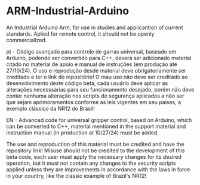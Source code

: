 # ARM-Industrial-Arduino
An Industrial Arduino Arm, for use in studies and applicantion of current standards. Aplied for remote control, it should not be openly commercialized.

pt - Código avançado para controle de garras universal, baseado em Arduino, podendo ser convertido para C++, deverá ser adicionado material citado no material de apoio e manual de instruções (em produção até 27/10/24).
 O uso e reprodução desde material deve obrigatoriamente ser creditado e ter o link do repositório!
 O mau uso não deve ser creditado ao desenvolvimento deste código beta, cada usuário deve aplicar as alterações necesssárias para seu funcionamento desejado, porém não deve conter nenhuma alteração nos scripts de segurança aplicados a não ser que sejam aprimoramentos conforme as leis vigentes em seu paises, a exemplo clássico da NR12 do Brasil!

EN - Advanced code for universal gripper control, based on Arduino, which can be converted to C++, material mentioned in the support material and instruction manual (in production at 10/27/24) must be added.

The use and reproduction of this material must be credited and have the repository link!
Misuse should not be credited to the development of this beta code, each user must apply the necessary changes for its desired operation, but it must not contain any changes to the security scripts applied unless they are improvements in accordance with the laws in force in your country, like the classic example of Brazil's NR12!
